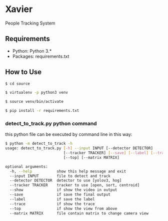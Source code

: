 # Xavier 
People Tracking System

## Requirements

- Python: Python 3.*
- Packages: requirements.txt

## How to Use

```bash
$ cd source

$ virtualenv -p python3 venv

$ source venv/bin/activate

$ pip install -r requirements.txt

```

### detect_to_track.py python command
this python file can be executed by command line in this way:

```bash
$ python -m detect_to_track -h
usage: detect_to_track.py [-h] --input INPUT [--detector DETECTOR]
                          [--tracker TRACKER] [--save] [--label] [--trace]
                          [--top] [--matrix MATRIX]

optional arguments:
  -h, --help           show this help message and exit
  --input INPUT        file to detect and track
  --detector DETECTOR  detector to use [yolov3, hog]
  --tracker TRACKER    tracker to use [open, sort, centroid]
  --show               if show the video in output
  --save               if save the final output
  --label              if save the label
  --trace              if show the trace
  --top                if show the view from above
  --matrix MATRIX      file contain matrix to change camera view
```
